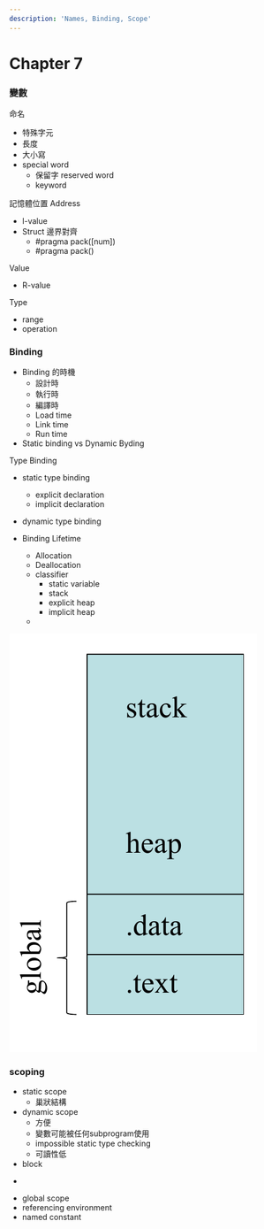 ```yaml
---
description: 'Names, Binding, Scope'
---
```


# Chapter 7

### 變數

命名

* 特殊字元
* 長度
* 大小寫
* special word
  * 保留字 reserved word
  * keyword

記憶體位置 Address

* l-value
* Struct 邊界對齊
  * \#pragma pack\(\[num\]\)
  * \#pragma pack\(\)

Value

* R-value

Type

* range
* operation

### Binding

* Binding 的時機
  * 設計時
  * 執行時
  * 編譯時
  * Load time
  * Link time
  * Run time
* Static binding vs Dynamic Byding

Type Binding

* static type binding
  * explicit declaration
  * implicit declaration
* dynamic type binding



* Binding Lifetime
  * Allocation
  * Deallocation
  * classifier
    * static variable
    * stack
    * explicit heap
    * implicit heap
  * 

![](.gitbook/assets/image%20%281%29.png)

### scoping

* static scope
  * 巢狀結構
* dynamic scope
  * 方便
  * 變數可能被任何subprogram使用
  * impossible static type checking
  * 可讀性低
* block

-

* global scope
* referencing environment
* named constant

































